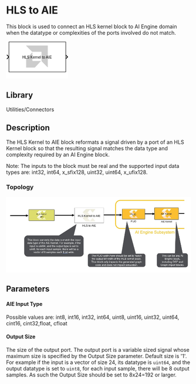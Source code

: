 # HLS to AIE

This block is used to connect an HLS kernel block to AI Engine domain
when the datatype or complexities of the ports involved do not match.

  
![](./Images/block.png)  

## Library

Utilities/Connectors

## Description

The HLS Kernel to AIE block reformats a signal driven by a port of an
HLS Kernel block so that the resulting signal matches the data type and
complexity required by an AI Engine block.

Note: The inputs to the block must be real and the supported input data
types are: int32, int64, x_sfix128, uint32, uint64, x_ufix128.

### Topology

  
![](./Images/vfy1647639436464.png)  

## Parameters

#### AIE Input Type  
Possible values are: int8, int16, int32, int64, uint8, uint16, uint32,
uint64, cint16, cint32,float, cfloat

#### Output Size  
The size of the output port. The output port is a variable sized signal
whose maximum size is specified by the Output Size parameter. Default
size is '1'. For example if the input is a vector of size 24, its
datatype is `uint64`, and the output datatype is set to `uint8`, for
each input sample, there will be 8 output samples. As such the Output
Size should be set to 8x24=192 or larger.
